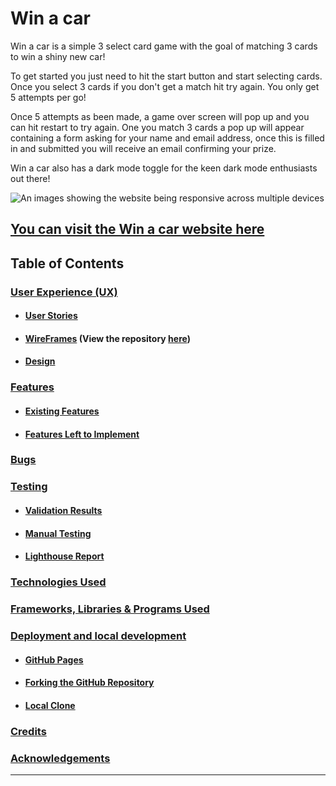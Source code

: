 # Win a car

Win a car is a simple 3 select card game with the goal of matching 3 cards to win a shiny new car!

To get started you just need to hit the start button and start selecting cards. Once you select 3 cards if you don't get a match hit try again. You only get 5 attempts per go!

Once 5 attempts as been made, a game over screen will pop up and you can hit restart to try again. One you match 3 cards a pop up will appear containing a form asking for your name and email address, once this is filled in and submitted you will receive an email confirming your prize.

Win a car also has a dark mode toggle for the keen dark mode enthusiasts out there!

 
![An images showing the website being responsive across multiple devices](assets/images/am-i-responsive-image.png "Resonsive site")


[You can visit the Win a car website here](https://wxrren.github.io/win-a-car/)
------

## Table of Contents

### [User Experience (UX)](#user-experience-ux)
* #### [User Stories](#user-stories)
* #### [WireFrames](#wire-frames) (View the repository [here](https://github.com/Wxrren/1st-milestone-project-GamerLeague/tree/main/ux/wireframes))
* #### [Design](#design-1)

### [Features](#features-1)
* #### [Existing Features](#existing-features-1)
* #### [Features Left to Implement](#features-left-to-implement-1)

### [Bugs](#bugs-1)

### [Testing](#testing-1)
* #### [Validation Results](#validation-results-1)
* #### [Manual Testing](#manual-testing-1)
* #### [Lighthouse Report](#lighthouse-report-1)

### [Technologies Used](#technologies-used-1)

### [Frameworks, Libraries & Programs Used](#frameworks-libraries--programs-used-1)

### [Deployment and local development](#deployment-and-local-development-1)
* #### [GitHub Pages](#github-pages-1)
* #### [Forking the GitHub Repository](#forking-the-github-repository-1)
* #### [Local Clone](#local-clone-1)

### [Credits](#credits-1)

### [Acknowledgements](#acknowledgements-1)
------
